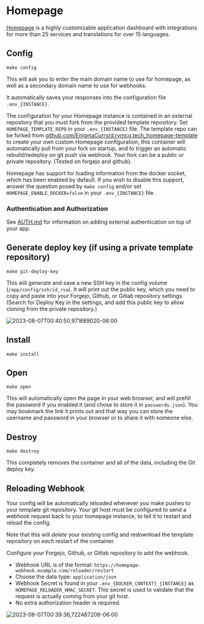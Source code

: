 # Homepage

[Homepage](https://github.com/benphelps/homepage) is a highly
customizable application dashboard with integrations for more than 25
services and translations for over 15 languages.

## Config

```
make config
```

This will ask you to enter the main domain name to use for homepage,
as well as a secondary domain name to use for webhooks.

It automatically saves your responses into the configuration file
`.env_{INSTANCE}`.

The configuration for your Homepage instance is contained in an
external repository that you must fork from the provided template
repository. Set `HOMEPAGE_TEMPLATE_REPO` in your `.env_{INSTANCE}`
file. The template repo can be forked from
[github.com/EnigmaCurry/d.rymcg.tech_homepage-template](https://github.com/EnigmaCurry/d.rymcg.tech_homepage-template)
to create your own custom Homepage configuration, this container will
automatically pull from your fork on startup, and to trigger an
automatic rebuild/redeploy on git push via webhook. Your fork can be a
public or private repository. (Tested on forgejo and github).

Homepage has support for loading information from the docker socket,
which has been enabled by default. If you wish to disable this
support, answer the question posed by `make config` and/or set
`HOMEPAGE_ENABLE_DOCKER=false` in your `.env_{INSTANCE}` file.

### Authentication and Authorization

See [AUTH.md](../AUTH.md) for information on adding external authentication on
top of your app.

## Generate deploy key (if using a private template repository)

```
make git-deploy-key
```

This will generate and save a new SSH key in the config volume
(`/app/config/ssh/id_rsa`). It will print out the public key, which
you need to copy and paste into your Forgejo, Github, or Gitlab
repository settings (Search for Deploy Key in the settings, and add
this public key to allow cloning from the private repository.)

![2023-08-07T00:40:50,971689020-06:00](https://github.com/EnigmaCurry/d.rymcg.tech/assets/43061/2b74a83f-27ff-4a74-8614-060775dcfacf)

## Install

```
make install
```

## Open

```
make open
```

This will automatically open the page in your web browser, and will
prefill the password if you enabled it (and chose to store it in
`passwords.json`). You may bookmark the link it prints out and that 
way you can store the username and password in your browser or to share
it with someone else.

## Destroy

```
make destroy
```

This completely removes the container and all of the data, including the Git deploy key.

## Reloading Webhook

Your config will be automatically reloaded whenever you make pushes to
your template git repository. Your git host must be configured to send
a webhook request back to your homepage instance, to tell it to
restart and reload the config.

Note that this will *delete* your existing config and redownload the
template repository on *each* restart of the container.

Configure your Forgejo, Github, or Gitlab repository to add the
webhook.

 * Webhook URL is of the format: `https://homepage-webhook.example.com/reloader/restart`
 * Choose the data type: `application/json`
 * Webhook Secret is found in your `.env_{DOCKER_CONTEXT}_{INSTANCE}`
   as `HOMEPAGE_RELOADER_HMAC_SECRET`. This secret is used to validate
   that the request is actually coming from your git host.
 * No extra authorization header is required.

![2023-08-07T00:39:36,722487208-06:00](https://github.com/EnigmaCurry/d.rymcg.tech/assets/43061/5a0001c3-505d-4984-a114-a9bd1f8ea33b)

